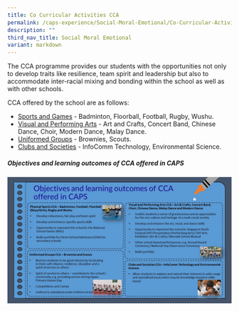 ```yaml
---
title: Co Curricular Activities CCA
permalink: /caps-experience/Social-Moral-Emotional/Co-Curricular-Activities-CCA/
description: ""
third_nav_title: Social Moral Emotional
variant: markdown
---
```

The CCA programme provides our students with the opportunities not only to develop traits like resilience, team spirit and leadership but also to accommodate inter-racial mixing and bonding within the school as well as with other schools.

  

CCA offered by the school are as follows:

  

*   [Sports and Games](/cca/Sports-and-Games/Badminton/) \- Badminton, Floorball, Football, Rugby, Wushu.
*   [Visual and Performing Arts](/cca/Visual-and-Performing-Arts/Art-and-Crafts/) \- Art and Crafts, Concert Band, Chinese Dance, Choir, Modern Dance, Malay Dance.
*   [Uniformed Groups](/cca/Uniformed-Groups/Brownies/) \- Brownies, Scouts.
*   [Clubs and Societies](/cca/Clubs-and-Societies/Infocomm-Technology/) \- InfoComm Technology, Environmental Science.

##### Objectives and learning outcomes of CCA offered in CAPS

![Objectives and learning outcomes of CCA offered in CAPS](/images/Sch_Website_Info_2024.jpg)